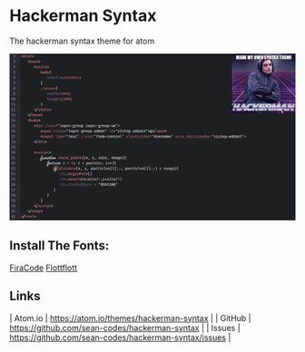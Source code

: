 # Hackerman Syntax

The hackerman syntax theme for atom

![A screenshot of your theme](https://raw.githubusercontent.com/sean-codes/hackerman-syntax/master/example.png?v=2)

## Install The Fonts:
[FiraCode](https://github.com/tonsky/FiraCode)
[Flottflott](http://www.dafont.com/flottflott.font)

## Links
| Atom.io | https://atom.io/themes/hackerman-syntax               |
| GitHub  | https://github.com/sean-codes/hackerman-syntax        |
| Issues  | https://github.com/sean-codes/hackerman-syntax/issues |
